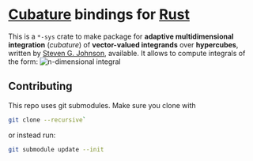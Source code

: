 # [Cubature](https://github.com/stevengj/cubature) bindings for [Rust](https://www.rust-lang.org/)

This is a `*-sys` crate to make package for **adaptive multidimensional integration** (*cubature*) of **vector-valued integrands** over **hypercubes**, written by
[Steven G. Johnson](http://math.mit.edu/~stevenj), available.
It allows to compute integrals of the form:
![n-dimensional integral](doc/integral.png)

## Contributing

This repo uses git submodules. Make sure you clone with

```sh
git clone --recursive`
```

or instead run:

```sh
git submodule update --init
```